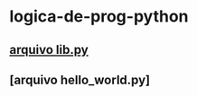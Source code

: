 # logica-de-prog-python

## [arquivo lib.py](https://www.pa.senac.br/)

## [arquivo hello_world.py]



